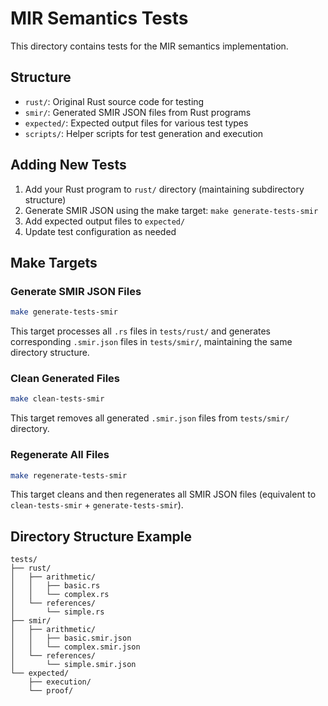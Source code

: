 # MIR Semantics Tests

This directory contains tests for the MIR semantics implementation.

## Structure

- `rust/`: Original Rust source code for testing
- `smir/`: Generated SMIR JSON files from Rust programs
- `expected/`: Expected output files for various test types
- `scripts/`: Helper scripts for test generation and execution

## Adding New Tests

1. Add your Rust program to `rust/` directory (maintaining subdirectory structure)
2. Generate SMIR JSON using the make target: `make generate-tests-smir`
3. Add expected output files to `expected/`
4. Update test configuration as needed

## Make Targets

### Generate SMIR JSON Files
```bash
make generate-tests-smir
```
This target processes all `.rs` files in `tests/rust/` and generates corresponding `.smir.json` files in `tests/smir/`, maintaining the same directory structure.

### Clean Generated Files
```bash
make clean-tests-smir
```
This target removes all generated `.smir.json` files from `tests/smir/` directory.

### Regenerate All Files
```bash
make regenerate-tests-smir
```
This target cleans and then regenerates all SMIR JSON files (equivalent to `clean-tests-smir` + `generate-tests-smir`).

## Directory Structure Example

```
tests/
├── rust/
│   ├── arithmetic/
│   │   ├── basic.rs
│   │   └── complex.rs
│   └── references/
│       └── simple.rs
├── smir/
│   ├── arithmetic/
│   │   ├── basic.smir.json
│   │   └── complex.smir.json
│   └── references/
│       └── simple.smir.json
└── expected/
    ├── execution/
    └── proof/
```